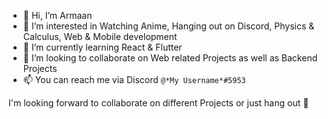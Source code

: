 - 👋 Hi, I’m Armaan 
- 👀 I’m interested in Watching Anime, Hanging out on Discord, Physics & Calculus, Web & Mobile development
- 🌱 I’m currently learning React & Flutter
- 💞️ I’m looking to collaborate on Web related Projects as well as Backend Projects
- 📫 You can reach me via Discord `@*My Username*#5953`

I'm looking forward to collaborate on different Projects or just hang out 👾

<!---
armaansmh/armaansmh is a ✨ special ✨ repository because its `README.md` (this file) appears on your GitHub profile.
You can click the Preview link to take a look at your changes.
--->
